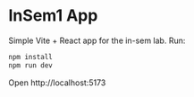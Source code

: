 # InSem1 App

Simple Vite + React app for the in-sem lab. Run:

```powershell
npm install
npm run dev
```

Open http://localhost:5173
